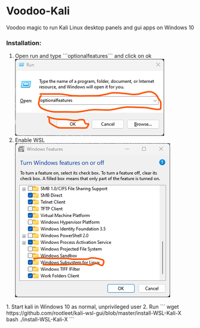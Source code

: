 # Voodoo-Kali  
Voodoo magic to run Kali Linux desktop panels and gui apps on Windows 10  

### Installation: 
<ol>
   <li>
      Open run and type ```optionalfeatures``` and click on ok <br>
      <img src="src/optionalfeatures.png" alt="optional features">
   </li>
    <li>
      Enable WSL<br>
      <img src="src/enable_wsl.png" alt="optional features">
   </li>
</ol>
1. Start kali in Windows 10 as normal, unprivileged user  
2. Run  
   ```
   wget https://github.com/rootleet/kali-wsl-gui/blob/master/install-WSL-Kali-X  
   bash ./install-WSL-Kali-X  
   ```